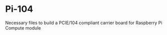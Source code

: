 # Pi-104
Necessary files to build a PCIE/104 compliant carrier board for Raspberry Pi Compute module
